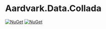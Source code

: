 # Aardvark.Data.Collada

[![NuGet](https://badgen.net/nuget/v/Aardvark.Data.Collada)](https://www.nuget.org/packages/Aardvark.Data.Collada/)
[![NuGet](https://badgen.net/nuget/dt/Aardvark.Data.Collada)](https://www.nuget.org/packages/Aardvark.Data.Collada/)